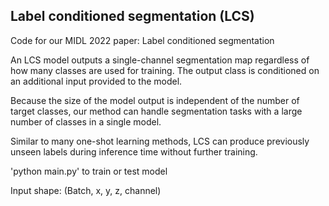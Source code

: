 ## Label conditioned segmentation (LCS)

Code for our MIDL 2022 paper: Label conditioned segmentation

An LCS model outputs a single-channel segmentation map regardless of how many classes are used for training. The output class is conditioned on an additional input provided to the model.

Because the size of the model output is independent of the number of target classes, our method can handle segmentation tasks with a large number of classes in a single model.

Similar to many one-shot learning methods, LCS can produce previously unseen labels during inference time without further training.




'python main.py' to train or test model 

Input shape: (Batch, x, y, z, channel)
